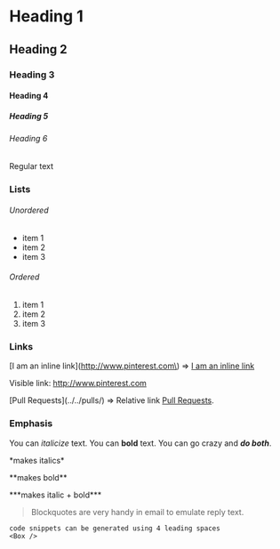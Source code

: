 # Heading 1
## Heading 2
### Heading 3
#### Heading 4
##### Heading 5  
###### Heading 6  

Regular text  


### Lists
###### Unordered
- item 1
- item 2
- item 3

###### Ordered
1. item 1
2. item 2
3. item 3


### Links
\[I am an inline link\]\(http://www.pinterest.com\) => [I am an inline link](http://www.pinterest.com) 

Visible link: http://www.pinterest.com

\[Pull Requests\]\(../../pulls/\) => Relative link [Pull Requests](../../pulls/).


### Emphasis
You can *italicize* text. You can **bold** text. You can go crazy and ***do both***.

\*makes italics\*

\*\*makes bold\*\*

\*\*\*makes italic + bold\*\*\*


> Blockquotes are very handy in email to emulate reply text.


    code snippets can be generated using 4 leading spaces
    <Box />
